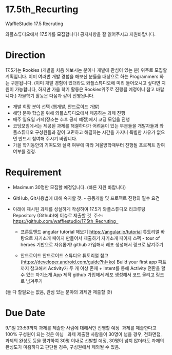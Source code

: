 # 17.5th_Recurting

WaffleStudio 17.5 Recruting

와플스튜디오에서 17.5기를 모집합니다!
공지사항을 잘 읽어주시고 지원바랍니다.

# Direction  

17.5기는 Rookies (개발을 처음 해보시는 분이나 개발에 관심이 있는 분) 위주로 모집할 계획입니다.
이미 여러번 개발 경험을 해보신 분들을 대상으로 하는 Programmers 와는 구분됩니다. 
(이미 개발 경험이 있더라도 와플스튜디오에 미리 들어오시고 싶다면 지원이 가능합니다, 하지만 가을 학기 활동은 Rookies위주로 진행될 예정이니 참고 바랍니다.)
가을학기 활동은 다음과 같이 진행됩니다.
- 개발 희망 분야 선택 (웹개발, 안드로이드 개발) 
- 해당 분야 학습을 위해 와플스튜디오에서 제공하는 과제 진행 
- 매주 일요일 카페(장소는 추후 공지 예정)에서 코딩 모임을 진행 
- 코딩모임에서는 제공된 과제를 해결하다가 어려움이 있는 부분들을 개발자들과 와플스튜디오 구성원들과 같이 고민하고 해결하는 시간을 가지니 특별한 사유가 없으면 반드시 참여해 주시기 바랍니다. 
- 가을 학기동안의 기여도와 실력 여부에 따라 겨울방학때부터 진행될 프로젝트 참여 여부를 결정. 

# Requirement 

- Maximum 30명만 모집할 예정입니다. (빠른 지원 바랍니다) 
- GitHub, Git사용법에 대해 숙지할 것. - 공동개발 및 프로젝트 진행의 필수 요건 
- 아래에 제시된 과제를 성실하게 작성하여 17.5기 와플스튜디오 리크루팅 Repository (Github)에 이슈로 제출할 것 
주소: https://github.com/wafflestudio/17.5th_Recruting  
  
  - 프론트엔드
	angular tutorial 해보기 https://angular.io/tutorial
	튜토리얼 바탕으로 자기소개 페이지 만들어서 제출하기
	자기소개 페이지 스펙 - tour of heroes 기반으로 자유롭게!
	github 가입해서 레포 생성해서 링크로 남겨주기

  - 안드로이드
	안드로이드 스튜디오 튜토리얼 참고
	(https://developer.android.com/guide?hl=ko)
	Build your first app 파트 까지 참고해서
	Activity가 두 개 이상 존재 + Intent를 통해 Activity 전환을 할 수 있는 자기소개 App 제작
	github 가입해서 레포 생성해서 코드 올리고 링크로 남겨주기  
  
  
(둘 다 할필요는 없음, 관심 있는 분야의 과제만 제출할 것) 
  
  
# Due Date 
9/1일 23:59까지 과제를 제출한 사람에 대해서만 진행할 예정 
과제를 제출한다고 100% 구성원이 되는 것은 아님  
과제 제출한 사람들이 30명이 넘을 경우, 전화면접, 과제의 완성도 등을 평가하여 30명 이내로 선발할 예정, 30명이 넘지 않더라도 과제의 완성도가 미흡하다고 판단될 경우, 구성원에서 제외될 수 있음.
